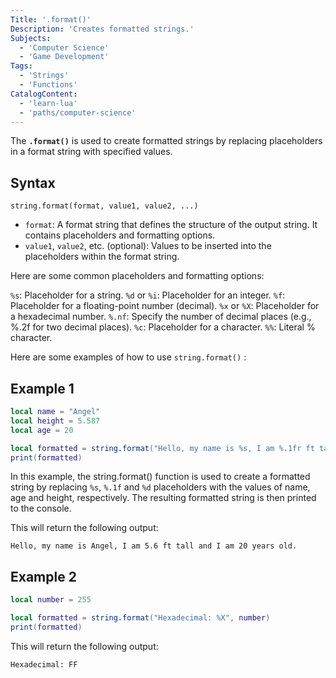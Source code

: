 ```yaml
---
Title: '.format()'
Description: 'Creates formatted strings.'
Subjects:
  - 'Computer Science'
  - 'Game Development'
Tags:
  - 'Strings'
  - 'Functions'
CatalogContent:
  - 'learn-lua'
  - 'paths/computer-science'
---
```


The **`.format()`** is used to create formatted strings by replacing placeholders in a format string with specified values.

## Syntax

```pseudo
string.format(format, value1, value2, ...)
```

- `format`: A format string that defines the structure of the output string. It contains placeholders and formatting options.
- `value1`, `value2`, etc. (optional): Values to be inserted into the placeholders within the format string.

Here are some common placeholders and formatting options:

`%s`: Placeholder for a string.
`%d` or `%i`: Placeholder for an integer.
`%f`: Placeholder for a floating-point number (decimal).
`%x` or `%X`: Placeholder for a hexadecimal number.
`%.nf`: Specify the number of decimal places (e.g., %.2f for two decimal places).
`%c`: Placeholder for a character.
`%%`: Literal % character.

Here are some examples of how to use `string.format()` :

## Example 1

```lua
local name = "Angel"
local height = 5.587
local age = 20

local formatted = string.format("Hello, my name is %s, I am %.1fr ft tall and I am %d years old.", name, height, age)
print(formatted)
```

In this example, the string.format() function is used to create a formatted string by replacing `%s`, `%.1f` and `%d` placeholders with the values of name, age and height, respectively. The resulting formatted string is then printed to the console.

This will return the following output:

```shell
Hello, my name is Angel, I am 5.6 ft tall and I am 20 years old.
```

## Example 2

```lua
local number = 255

local formatted = string.format("Hexadecimal: %X", number)
print(formatted)
```

This will return the following output:

```shell
Hexadecimal: FF
```